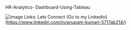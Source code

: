 HR-Analytics- Dashboard-Using-Tableau 

![image](https://github.com/AnupamkumariAkr/HR-Analytics-Dashboard-Using---Tableau/assets/157566167/e31cad63-c621-453e-a793-821949e24951)
Links: 
Lets Connect 
{Go to my Linkedin}(https://www.linkedin.com/in/anupam-kumari-5717ab214/)
